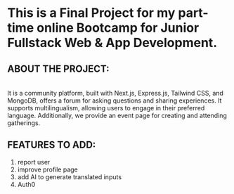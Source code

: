 
 
<h1> This is a Final Project for my part-time online Bootcamp for Junior Fullstack Web & App Development.</h1>

<h2 className="font-semibold">ABOUT THE PROJECT:</h2><br>
It is a community platform, built with Next.js, Express.js, Tailwind CSS, and MongoDB, offers a forum for asking questions and sharing experiences. It supports multilingualism, allowing users to engage in their preferred language. Additionally, we provide an event page for creating and attending gatherings.


<h2>FEATURES TO ADD:</h2>
<ol>
<li> report user</li>
<li> improve profile page</li>
<li> add AI to generate translated inputs</li>
<li>Auth0 </li>
</ol>
